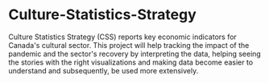 # Culture-Statistics-Strategy
Culture Statistics Strategy (CSS) reports key economic indicators for Canada's cultural sector. This project will help tracking the impact of the pandemic and the sector's recovery by interpreting the data, helping seeing the stories with the right visualizations and making data become easier to understand and subsequently, be used more extensively.
